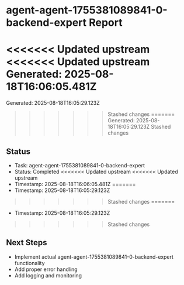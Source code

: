 # agent-agent-1755381089841-0-backend-expert Report

<<<<<<< Updated upstream
<<<<<<< Updated upstream
Generated: 2025-08-18T16:06:05.481Z
=======
Generated: 2025-08-18T16:05:29.123Z
>>>>>>> Stashed changes
=======
Generated: 2025-08-18T16:05:29.123Z
>>>>>>> Stashed changes

## Status
- Task: agent-agent-1755381089841-0-backend-expert
- Status: Completed
<<<<<<< Updated upstream
<<<<<<< Updated upstream
- Timestamp: 2025-08-18T16:06:05.481Z
=======
- Timestamp: 2025-08-18T16:05:29.123Z
>>>>>>> Stashed changes
=======
- Timestamp: 2025-08-18T16:05:29.123Z
>>>>>>> Stashed changes

## Next Steps
- Implement actual agent-agent-1755381089841-0-backend-expert functionality
- Add proper error handling
- Add logging and monitoring
